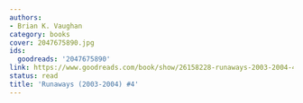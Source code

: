 ```yaml
---
authors:
- Brian K. Vaughan
category: books
cover: 2047675890.jpg
ids:
  goodreads: '2047675890'
link: https://www.goodreads.com/book/show/26158228-runaways-2003-2004-4
status: read
title: 'Runaways (2003-2004) #4'
---
```

